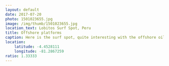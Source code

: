 ```yaml
---
layout: default
date: 2017-07-20
photo: 1501023655.jpg
image: /img/thumb/1501023655.jpg
location_text: Lobitos Surf Spot, Peru
title: Offshore platforms
caption: Here is the surf spot, quite interesting with the offshore oil platforms at sea!
location:
    latitude: -4.4528111
    longitude: -81.2867259
ratio: 1.33333
---
```

